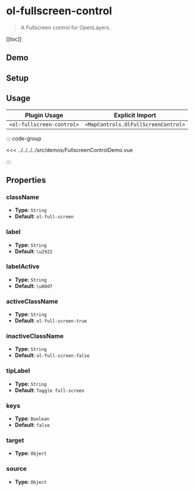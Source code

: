 # ol-fullscreen-control

> A Fullscreen control for OpenLayers.

[[toc]]

## Demo

<script setup>
import FullscreenControlDemo from "@demos/FullscreenControlDemo.vue"
</script>
<ClientOnly>
<FullscreenControlDemo />
</ClientOnly>

## Setup

<!--@include: ../../mapcontrols.plugin.md-->

## Usage

| Plugin Usage              |           Explicit Import           |
| ------------------------- | :---------------------------------: |
| `<ol-fullscreen-control>` | `<MapControls.OlFullScreenControl>` |

::: code-group

<<< ../../../../src/demos/FullscreenControlDemo.vue

:::

## Properties

### className

- **Type**: `String`
- **Default**: `ol-full-screen`

### label

- **Type**: `String`
- **Default**: `\u2922`

### labelActive

- **Type**: `String`
- **Default**: `\u00d7`

### activeClassName

- **Type**: `String`
- **Default**: `ol-full-screen-true`

### inactiveClassName

- **Type**: `String`
- **Default**: `ol-full-screen-false`

### tipLabel

- **Type**: `String`
- **Default**: `Toggle full-screen`

### keys

- **Type**: `Boolean`
- **Default**: `false`

### target

- **Type**: `Object`

### source

- **Type**: `Object`
